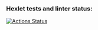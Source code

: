 ### Hexlet tests and linter status:
[![Actions Status](https://github.com/Flase/devops-for-programmers-project-76/actions/workflows/hexlet-check.yml/badge.svg)](https://github.com/Flase/devops-for-programmers-project-76/actions)